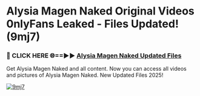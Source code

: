 # Alysia Magen Naked Original Videos 0nlyFans Leaked - Files Updated! (9mj7)

<h3>🔴 CLICK HERE 🌐==►► <a href="https://tinyurl.com/yckcrads" rel="nofollow">Alysia Magen Naked Updated Files</a></h3>

Get Alysia Magen Naked and all content. Now you can access all videos and pictures of Alysia Magen Naked. New Updated Files 2025!

[![9mj7](https://i.imgur.com/hpKpOFt.gif)](https://tinyurl.com/yckcrads)
